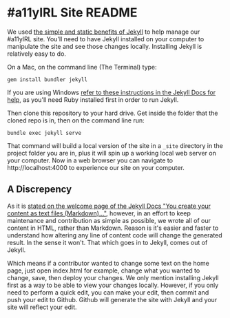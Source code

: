 # #a11yIRL Site README

We used [the simple and static benefits of Jekyll](https://jekyllrb.com/) to help manage our #a11yIRL site. You'll need to have Jekyll installed on your computer to manipulate the site and see those changes locally. Installing Jekyll is relatively easy to do. 

On a Mac, on the command line (The Terminal) type:

`gem install bundler jekyll`

If you are using Windows [refer to these instructions in the Jekyll Docs for help](https://jekyllrb.com/docs/windows/), as you'll need Ruby installed first in order to run Jekyll.

Then clone this repository to your hard drive. Get inside the folder that the cloned repo is in, then on the command line run:

`bundle exec jekyll serve`

That command will build a local version of the site in a `_site` directory in the project folder you are in, plus it will spin up a working local web server on your computer. Now in a web browser you can navigate to http://localhost:4000 to experience our site on your computer.

## A Discrepency

As it is [stated on the welcome page of the Jekyll Docs "You create your content as text files (Markdown)..."](https://jekyllrb.com/docs/home/), however, in an effort to keep maintenance and contribution as simple as possible, we wrote all of our content in HTML, rather than Markdown. Reason is it's easier and faster to understand how altering any line of content code will change the generated result. In the sense it won't. That which goes in to Jekyll, comes out of Jekyll.

Which means if a contributor wanted to change some text on the home page, just open index.html for example, change what you wanted to change, save, then deploy your changes. We only mention installing Jekyll first as a way to be able to view your changes locally. However, if you only need to perform a quick edit, you can make your edit, then commit and push your edit to Github. Github will generate the site with Jekyll and your site will reflect your edit.